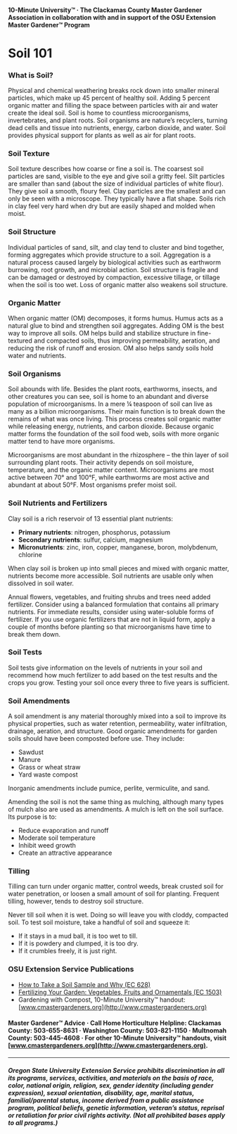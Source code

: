 #### 10-Minute University™ · The Clackamas County Master Gardener Association in collaboration with and in support of the OSU Extension Master Gardener™ Program

# Soil 101

### What is Soil?
Physical and chemical weathering breaks rock down into smaller mineral particles, which make up 45 percent of healthy soil. Adding 5 percent organic matter and filling the space between particles with air and water create the ideal soil. Soil is home to countless microorganisms, invertebrates, and plant roots. Soil organisms are nature’s recyclers, turning dead cells and tissue into nutrients, energy, carbon dioxide, and water. Soil provides physical support for plants as well as air for plant roots.

### Soil Texture
Soil texture describes how coarse or fine a soil is. The coarsest soil particles are sand, visible to the eye and give soil a gritty feel. Silt particles are smaller than sand (about the size of individual particles of white flour). They give soil a smooth, floury feel. Clay particles are the smallest and can only be seen with a microscope. They typically have a flat shape. Soils rich in clay feel very hard when dry but are easily shaped and molded when moist.

### Soil Structure
Individual particles of sand, silt, and clay tend to cluster and bind together, forming aggregates which provide structure to a soil. Aggregation is a natural process caused largely by biological activities such as earthworm burrowing, root growth, and microbial action. Soil structure is fragile and can be damaged or destroyed by compaction, excessive tillage, or tillage when the soil is too wet. Loss of organic matter also weakens soil structure.

### Organic Matter
When organic matter (OM) decomposes, it forms humus. Humus acts as a natural glue to bind and strengthen soil aggregates. Adding OM is the best way to improve all soils. OM helps build and stabilize structure in fine-textured and compacted soils, thus improving permeability, aeration, and reducing the risk of runoff and erosion. OM also helps sandy soils hold water and nutrients.

### Soil Organisms
Soil abounds with life. Besides the plant roots, earthworms, insects, and other creatures you can see, soil is home to an abundant and diverse population of microorganisms. In a mere ¼ teaspoon of soil can live as many as a billion microorganisms. Their main function is to break down the remains of what was once living. This process creates soil organic matter while releasing energy, nutrients, and carbon dioxide. Because organic matter forms the foundation of the soil food web, soils with more organic matter tend to have more organisms.

Microorganisms are most abundant in the rhizosphere – the thin layer of soil surrounding plant roots. Their activity depends on soil moisture, temperature, and the organic matter content. Microorganisms are most active between 70° and 100°F, while earthworms are most active and abundant at about 50°F. Most organisms prefer moist soil.

### Soil Nutrients and Fertilizers
Clay soil is a rich reservoir of 13 essential plant nutrients:

- **Primary nutrients**: nitrogen, phosphorus, potassium
- **Secondary nutrients**: sulfur, calcium, magnesium
- **Micronutrients**: zinc, iron, copper, manganese, boron, molybdenum, chlorine

When clay soil is broken up into small pieces and mixed with organic matter, nutrients become more accessible. Soil nutrients are usable only when dissolved in soil water.

Annual flowers, vegetables, and fruiting shrubs and trees need added fertilizer. Consider using a balanced formulation that contains all primary nutrients. For immediate results, consider using water-soluble forms of fertilizer. If you use organic fertilizers that are not in liquid form, apply a couple of months before planting so that microorganisms have time to break them down.

### Soil Tests
Soil tests give information on the levels of nutrients in your soil and recommend how much fertilizer to add based on the test results and the crops you grow. Testing your soil once every three to five years is sufficient.

### Soil Amendments
A soil amendment is any material thoroughly mixed into a soil to improve its physical properties, such as water retention, permeability, water infiltration, drainage, aeration, and structure. Good organic amendments for garden soils should have been composted before use. They include:

- Sawdust
- Manure
- Grass or wheat straw
- Yard waste compost

Inorganic amendments include pumice, perlite, vermiculite, and sand.

Amending the soil is not the same thing as mulching, although many types of mulch also are used as amendments. A mulch is left on the soil surface. Its purpose is to:

- Reduce evaporation and runoff
- Moderate soil temperature
- Inhibit weed growth
- Create an attractive appearance

### Tilling
Tilling can turn under organic matter, control weeds, break crusted soil for water penetration, or loosen a small amount of soil for planting. Frequent tilling, however, tends to destroy soil structure.

Never till soil when it is wet. Doing so will leave you with cloddy, compacted soil. To test soil moisture, take a handful of soil and squeeze it:

- If it stays in a mud ball, it is too wet to till.
- If it is powdery and clumped, it is too dry.
- If it crumbles freely, it is just right.

### OSU Extension Service Publications

- [How to Take a Soil Sample and Why (EC 628)](https://catalog.extension.oregonstate.edu/)
- [Fertilizing Your Garden: Vegetables, Fruits and Ornamentals (EC 1503)](https://catalog.extension.oregonstate.edu/)
- Gardening with Compost, 10-Minute University™ handout: [www.cmastergardeners.org](http://www.cmastergardeners.org)

#### Master Gardener™ Advice · Call Home Horticulture Helpline: Clackamas County: 503-655-8631 · Washington County: 503-821-1150 · Multnomah County: 503-445-4608 · For other 10-Minute University™ handouts, visit [www.cmastergardeners.org](http://www.cmastergardeners.org).

---

##### Oregon State University Extension Service prohibits discrimination in all its programs, services, activities, and materials on the basis of race, color, national origin, religion, sex, gender identity (including gender expression), sexual orientation, disability, age, marital status, familial/parental status, income derived from a public assistance program, political beliefs, genetic information, veteran’s status, reprisal or retaliation for prior civil rights activity. (Not all prohibited bases apply to all programs.)